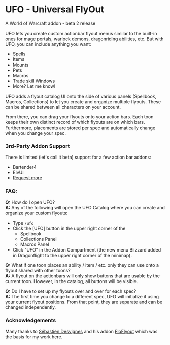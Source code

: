 # UFO - Universal FlyOut

A World of Warcraft addon - beta 2 release

UFO lets you create custom actionbar flyout menus similar to the built-in ones for mage portals, warlock demons, dragonriding abilities, etc.  But with UFO, you can include anything you want:

* Spells
* Items
* Mounts
* Pets
* Macros
* Trade skill Windows
* More? Let me know!

UFO adds a flyout catalog UI onto the side of various panels (Spellbook, Macros, Collections) to let you create and organize multiple flyouts.  These can be shared between all characters on your account.

From there, you can drag your flyouts onto your action bars.  Each toon keeps their own distinct record of which flyouts are on which bars.  Furthermore, placements are stored per spec and automatically change when you change your spec.

### 3rd-Party Addon Support

There is limited (let's call it beta) support for a few action bar addons:
* Bartender4
* ElvUI
* [Request more](https://github.com/ScottIngram/Ufo/issues/new?labels=3rd+party+addon)

### FAQ:

**Q:** How do I open UFO?  
**A:** Any of the following will open the UFO Catalog where you can create and organize your custom flyouts:
* Type `/ufo`
* Click the [UFO] button in the upper right corner of the 
  * Spellbook
  * Collections Panel
  * Macros Panel
* Click "UFO" in the Addon Compartment (the new menu Blizzard added in Dragonflight to the upper right corner of the minimap).

**Q:** What if one toon places an ability / item / etc. only they can use onto a flyout shared with other toons?  
**A:** A flyout on the actionbars will only show buttons that are usable by the current toon.  However, in the catalog, all buttons will be visible.  

**Q:** Do I have to set up my flyouts over and over for each spec?  
**A:** The first time you change to a different spec, UFO will initialize it using your current flyout positions.  From that point, they are separate and can be changed independently.


### Acknowledgements

Many thanks to [Sébastien Desvignes](https://github.com/Boboseb) and his addon [FloFlyout](https://www.curseforge.com/wow/addons/floflyout) which was the basis for my work here.
